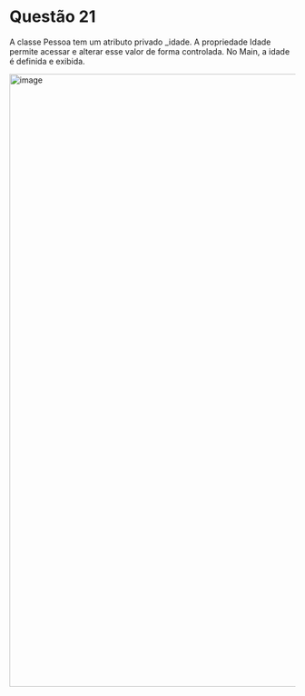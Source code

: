 # Questão 21 

A classe Pessoa tem um atributo privado _idade. A propriedade Idade permite acessar e alterar esse valor de forma controlada. No Main, a idade é definida e exibida.

<img width="1919" height="1079" alt="image" src="https://github.com/user-attachments/assets/c8eb4e0e-4cf7-4ddd-9804-f573c7ee613a" />
